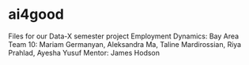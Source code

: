 # ai4good
Files for our Data-X semester project
Employment Dynamics: Bay Area
Team 10:
Mariam Germanyan, Aleksandra Ma, Taline Mardirossian, Riya Prahlad, Ayesha Yusuf
Mentor:
James Hodson
